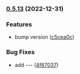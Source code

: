 

### [0.5.13](https://github.com/dany-fedorov/pojo-constructor/compare/0.5.11...0.5.13) (2022-12-31)


### Features

* bump version ([c5cea0c](https://github.com/dany-fedorov/pojo-constructor/commit/c5cea0cf1365c81eec6b848be3acd82864be64d9))


### Bug Fixes

* add --- ([4f87037](https://github.com/dany-fedorov/pojo-constructor/commit/4f8703737193687868432bae7f379811771bd4e8))